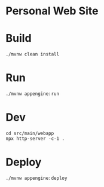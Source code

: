 # Personal Web Site

# Build

```
./mvnw clean install
```

# Run
```
./mvnw appengine:run
```

# Dev
```
cd src/main/webapp
npx http-server -c-1 .
```

# Deploy
```
./mvnw appengine:deploy
```

